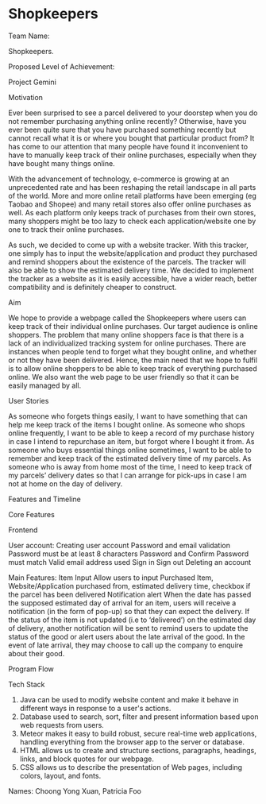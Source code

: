 # Shopkeepers
Team Name:
 
Shopkeepers. 
 
Proposed Level of Achievement:
 
Project Gemini  
 
Motivation

Ever been surprised to see a parcel delivered to your doorstep when you do not remember purchasing anything online recently? Otherwise, have you ever been quite sure that you have purchased something recently but cannot recall what it is or where you bought that particular product from?  It has come to our attention that many people have found it inconvenient to have to manually keep track of their online purchases, especially when they have bought many things online.  

With the advancement of technology, e-commerce is growing at an unprecedented rate and has been reshaping the retail landscape in all parts of the world. More and more online retail platforms have been emerging (eg Taobao and Shopee) and many retail stores also offer online purchases as well. As each platform only keeps track of purchases from their own stores, many shoppers might be too lazy to check each application/website one by one to track their online purchases. 

As such, we decided to come up with a website tracker.  With this tracker, one simply has to input the website/application and product they purchased and remind shoppers about the existence of the parcels. The tracker will also be able to show the estimated delivery time.  We decided to implement the tracker as a website as it is easily accessible, have a wider reach, better compatibility and is definitely cheaper to construct.  
 
Aim

We hope to provide a webpage called the Shopkeepers where users can keep track of their individual online purchases.  Our target audience is online shoppers.  The problem that many online shoppers face is that there is a lack of an individualized tracking system for online purchases. There are instances when people tend to forget what they bought online, and whether or not they have been delivered.  Hence, the main need that we hope to fulfil is to allow online shoppers to be able to keep track of everything purchased online.  We also want the web page to be user friendly so that it can be easily managed by all.  





 
User Stories

As someone who forgets things easily, I want to have something that can help me keep track of the items I bought online.
As someone who shops online frequently, I want to be able to keep a record of my purchase history in case I intend to repurchase an item, but forgot where I bought it from. 
As someone who buys essential things online sometimes, I want to be able to remember and keep track of the estimated delivery time of my parcels. 
As someone who is away from home most of the time, I need to keep track of my parcels’ delivery dates so that I can arrange for pick-ups in case I am not at home on the day of delivery.


Features and Timeline

Core Features

Frontend

User account:
Creating user account
Password and email validation
Password must be at least 8 characters
Password and Confirm Password must match
Valid email address used
Sign in 
Sign out
Deleting an account

Main Features: 
Item Input
Allow users to input Purchased Item, Website/Application purchased from, estimated delivery time, checkbox if the parcel has been delivered 
Notification alert 
When the date has passed the supposed estimated day of arrival for an item, users will receive a notification (in the form of pop-up) so that they can expect the delivery.
If the status of the item is not updated (i.e to ‘delivered’) on the estimated day of delivery, another notification will be sent to remind users to update the status of the good or alert users about the late arrival of the good. In the event of late arrival, they may choose to call up the company to enquire about their good.











Program Flow


Tech Stack
 
1. Java
can be used to modify website content and make it behave in different ways in response to a user's actions.
2. Database
used to search, sort, filter and present information based upon web requests from users.
3. Meteor
makes it easy to build robust, secure real-time web applications, handling everything from the browser app to the server or database.
4. HTML 
allows us to create and structure sections, paragraphs, headings, links, and block quotes for our webpage.
5. CSS 
allows us to describe the presentation of Web pages, including colors, layout, and fonts. 



Names: Choong Yong Xuan, Patricia Foo

